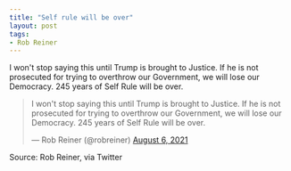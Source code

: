 ```yaml
---
title: "Self rule will be over"
layout: post
tags:
- Rob Reiner
---
```


I won't stop saying this until Trump is brought to Justice. If he is not prosecuted for trying to overthrow our Government, we will lose our Democracy. 245 years of Self Rule will be over.

<blockquote class="twitter-tweet"><p lang="en" dir="ltr">I won't stop saying this until Trump is brought to Justice. If he is not prosecuted for trying to overthrow our Government, we will lose our Democracy. 245 years of Self Rule will be over.</p>&mdash; Rob Reiner (@robreiner) <a href="https://twitter.com/robreiner/status/1423791661176393730?ref_src=twsrc%5Etfw">August 6, 2021</a></blockquote> <script async src="https://platform.twitter.com/widgets.js" charset="utf-8"></script>

Source: Rob Reiner, via Twitter
